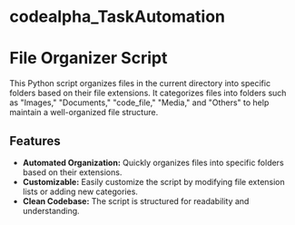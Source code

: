 # codealpha_TaskAutomation
# File Organizer Script
This Python script organizes files in the current directory into specific folders based on their file extensions. It categorizes files into folders such as "Images," "Documents," "code_file," "Media," and "Others" to help maintain a well-organized file structure.

## Features
- **Automated Organization:** Quickly organizes files into specific folders based on their extensions.
- **Customizable:** Easily customize the script by modifying file extension lists or adding new categories.
- **Clean Codebase:** The script is structured for readability and understanding.





